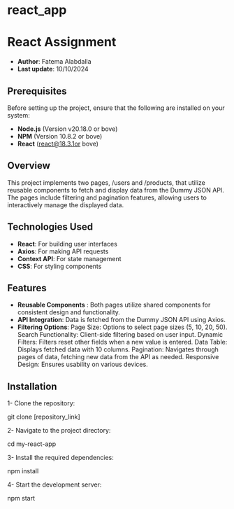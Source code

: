 
# react_app
# React Assignment
* **Author**: Fatema Alabdalla
* **Last update**: 10/10/2024

## Prerequisites

Before setting up the project, ensure that the following are installed on your system:

- **Node.js** (Version v20.18.0 or bove)
- **NPM**  (Version 10.8.2 or bove)
- **React** (react@18.3.1or bove) 

## Overview

This project implements two pages, /users and /products, that utilize reusable components to fetch and display data from the Dummy JSON API. The pages include filtering and pagination features, allowing users to interactively manage the displayed data.

## Technologies Used

* **React**: For building user interfaces
* **Axios**: For making API requests
* **Context API**: For state management
* **CSS**: For styling components

## Features

* **Reusable Components** : Both pages utilize shared components for consistent design and functionality.
* **API Integration**: Data is fetched from the Dummy JSON API using Axios.
* **Filtering Options**:
        Page Size: Options to select page sizes (5, 10, 20, 50).
        Search Functionality: Client-side filtering based on user input.
        Dynamic Filters: Filters reset other fields when a new value is entered.
        Data Table: Displays fetched data with 10 columns.
        Pagination: Navigates through pages of data, fetching new data from the API as needed.
        Responsive Design: Ensures usability on various devices.

## Installation

1- Clone the repository:

git clone [repository_link]

2- Navigate to the project directory:

cd my-react-app

3- Install the required dependencies:

npm install

4- Start the development server:

npm start